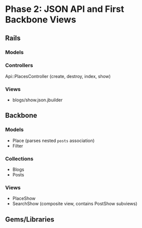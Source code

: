 # Phase 2: JSON API and First Backbone Views

## Rails
### Models

### Controllers
Api::PlacesController (create, destroy, index, show)

### Views
* blogs/show.json.jbuilder

## Backbone
### Models
* Place (parses nested `posts` association)
* Filter

### Collections
* Blogs
* Posts

### Views
* PlaceShow 
* SearchShow (composite view, contains PostShow subviews)

## Gems/Libraries
